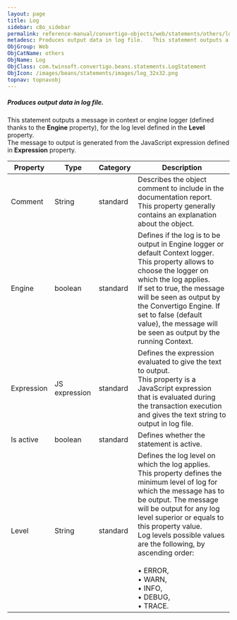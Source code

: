 ```yaml
---
layout: page
title: Log
sidebar: c8o_sidebar
permalink: reference-manual/convertigo-objects/web/statements/others/log/
metadesc: Produces output data in log file.   This statement outputs a message in context or engine logger (defined thanks to the  Engine  property), for the lo
ObjGroup: Web
ObjCatName: others
ObjName: Log
ObjClass: com.twinsoft.convertigo.beans.statements.LogStatement
ObjIcon: /images/beans/statements/images/log_32x32.png
topnav: topnavobj
---
```

##### Produces output data in log file. 

This statement outputs a message in context or engine logger (defined thanks to the <b>Engine</b> property), for the log level defined in the <b>Level</b> property. <br/>The message to output is generated from the JavaScript expression defined in <b>Expression</b> property.

Property | Type | Category | Description
--- | --- | --- | ---
Comment | String | standard | Describes the object comment to include in the documentation report.<br/>This property generally contains an explanation about the object.
Engine | boolean | standard | Defines if the log is to be output in <span class="computer">Engine</span> logger or default <span class="computer">Context</span> logger.<br/>This property allows to choose the <span class="computer">logger</span> on which the log applies. <br/>If set to <span class="computer">true</span>, the message will be seen as output by the Convertigo Engine. If set to <span class="computer">false</span> (default value), the message will be seen as output by the running Context.
Expression | JS expression | standard | Defines the expression evaluated to give the text to output.<br/>This property is a JavaScript expression that is evaluated during the transaction execution and gives the text string to output in log file.
Is active | boolean | standard | Defines whether the statement is active.
Level | String | standard | Defines the <span class="computer">log level</span> on which the log applies.<br/>This property defines the minimum level of log for which the message has to be output. The message will be output for any log level superior or equals to this property value.<br/>Log levels possible values are the following, by ascending order:<br/><br/>• <span class="computer">ERROR</span>, <br/>• <span class="computer">WARN</span>, <br/>• <span class="computer">INFO</span>, <br/>• <span class="computer">DEBUG</span>, <br/>• <span class="computer">TRACE</span>.<br/>
